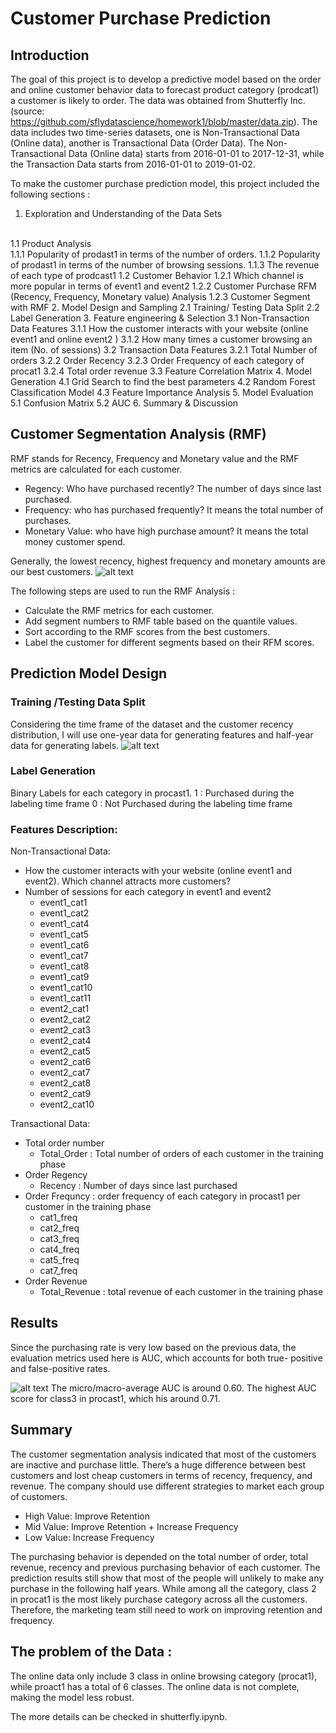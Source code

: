 # Customer Purchase Prediction 

## Introduction
The goal of this project is to develop a predictive model based on the order and online customer behavior data to forecast product category (prodcat1) a customer is likely to order.  The data was obtained from Shutterfly Inc. (source: https://github.com/sflydatascience/homework1/blob/master/data.zip). The data includes two time-series datasets, one is Non-Transactional Data (Online data), another is Transactional Data (Order Data). The Non-Transactional Data (Online data) starts from 2016-01-01 to 2017-12-31, while the Transaction Data starts from 2016-01-01 to 2019-01-02.

To make the customer purchase prediction model, this project included the following sections :
1.	Exploration and Understanding of the Data Sets
<br>
    1.1	Product Analysis
    <br>
        1.1.1	Popularity of prodast1 in terms of the number of orders.
        1.1.2	Popularity of prodast1 in terms of the number of browsing sessions.
        1.1.3	The revenue of each type of prodcast1
    1.2	Customer Behavior 
        1.2.1	Which channel is more popular in terms of event1 and event2
        1.2.2	Customer Purchase RFM (Recency, Frequency, Monetary value)  Analysis  
        1.2.3	Customer Segment with RMF 
2.	Model Design and Sampling 
    2.1	Training/ Testing Data Split 
    2.2	 Label Generation 
3.	Feature engineering & Selection 
    3.1	Non-Transaction Data Features 
        3.1.1	How the customer interacts with your website (online event1 and online event2 )
        3.1.2	How many times a customer browsing an item (No. of sessions) 
    3.2	Transaction Data Features
        3.2.1	Total Number of orders 
        3.2.2	Order Recency 
        3.2.3	Order Frequency of each category of procat1 
        3.2.4	Total order revenue
    3.3	Feature Correlation Matrix 
4.	Model Generation  
    4.1	Grid Search to find the best parameters 
    4.2	Random Forest Classification Model
    4.3	 Feature Importance Analysis 
5.	Model Evaluation 
    5.1	Confusion Matrix 
    5.2	 AUC
6.	Summary & Discussion 


## Customer Segmentation Analysis (RMF)
RMF stands for Recency, Frequency and Monetary value and the RMF metrics are calculated for each customer.  
- Regency: Who have purchased recently? The number of days since last purchased. 
- Frequency: who has purchased frequently? It means the total number of purchases. 
- Monetary Value: who have high purchase amount? It means the total money customer spend.

Generally, the lowest recency, highest frequency and monetary amounts are our best customers. 
![alt text](https://github.com/zhlli1/Customer-Purchase-Prediction-/blob/master/RMF.png)

The following steps are used to run the RMF Analysis : 
- Calculate the RMF metrics for each customer.
- Add segment numbers to RMF table based on the quantile values.
- Sort according to the RMF scores from the best customers.
- Label the customer for different segments based on their RFM scores.

## Prediction Model Design

### Training /Testing Data Split 
Considering the time frame of the dataset and the customer recency distribution, I will use one-year data for generating features and half-year data for generating labels.
![alt text](https://github.com/zhlli1/Customer-Purchase-Prediction-/blob/master/trainTestSplit.jpg)

### Label Generation 
Binary Labels for each category in procast1. 
1 : Purchased during the labeling time frame 
0 : Not Purchased during the labeling time frame

### Features Description: 
Non-Transactional Data:
- How the customer interacts with your website (online event1 and event2). Which channel attracts more customers?
 - Number of sessions for each category in event1 and event2 
   - event1_cat1 
   - event1_cat2 
   - event1_cat4 
   - event1_cat5 
   - event1_cat6 
   - event1_cat7 
   - event1_cat8 
   - event1_cat9 
   - event1_cat10
   - event1_cat11
   - event2_cat1 
   - event2_cat2 
   - event2_cat3 
   - event2_cat4 
   - event2_cat5 
   - event2_cat6 
   - event2_cat7 
   - event2_cat8 
   - event2_cat9 
   - event2_cat10

Transactional Data: 
- Total order number  
   - Total_Order : Total number of orders of each customer in the training phase 
- Order Regency 
   - Recency : Number of days since last purchased 
- Order Frequncy  : order frequency of each category in procast1 per customer in the training phase 
   - cat1_freq
   - cat2_freq
   - cat3_freq
   - cat4_freq
   - cat5_freq
   - cat7_freq
- Order Revenue 
   - Total_Revenue : total revenue of each customer in the training phase

## Results 
Since the purchasing rate is very low based on the previous data, the evaluation metrics used here is AUC, which accounts for both true- positive and false-positive rates.  

![alt text](https://github.com/zhlli1/Customer-Purchase-Prediction-/blob/master/auc.png)
The micro/macro-average AUC is around 0.60.  The highest AUC score for class3 in procast1, which his around 0.71.

## Summary 
The customer segmentation analysis indicated that most of the customers are inactive and purchase little. There’s a huge difference between best customers and lost cheap customers in terms of recency, frequency, and revenue.  The company should use different strategies to market each group of customers. 

- High Value: Improve Retention
- Mid Value: Improve Retention + Increase Frequency
- Low Value: Increase Frequency

The purchasing behavior is depended on the total number of order, total revenue, recency and previous purchasing behavior of each customer. The prediction results still show that most of the people will unlikely to make any purchase in the following half years. While among all the category, class 2 in procat1 is the most likely purchase category across all the customers.  Therefore, the marketing team still need to work on improving retention and frequency. 

## The problem of the Data : 

The online data only include 3 class in online browsing category (procat1), while proact1 has a total of 6 classes. The online data is not complete, making the model less robust. 

The more details can be checked in shutterfly.ipynb.


